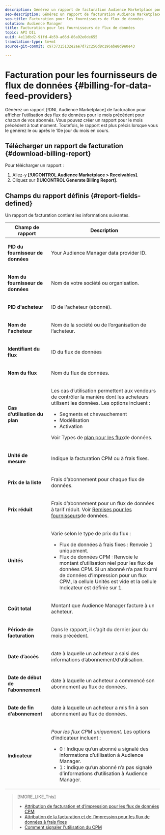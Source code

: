 ```yaml
---
description: Générez un rapport de facturation Audience Marketplace pour afficher l’utilisation des flux de données pour le mois précédent pour chacun de vos abonnés. Vous pouvez créer un rapport pour le mois précédent à tout moment. Toutefois, le rapport est plus précis lorsque vous le générez le ou après le 10e jour du mois en cours.
seo-description: Générez un rapport de facturation Audience Marketplace pour afficher l’utilisation des flux de données pour le mois précédent pour chacun de vos abonnés. Vous pouvez créer un rapport pour le mois précédent à tout moment. Toutefois, le rapport est plus précis lorsque vous le générez le ou après le 10e jour du mois en cours.
seo-title: Facturation pour les fournisseurs de flux de données
solution: Audience Manager
title: Facturation pour les fournisseurs de flux de données
topic: API DIL
uuid: 4e11dbd2-91fd-4b59-a66d-86a92e0de655
translation-type: tm+mt
source-git-commit: c9737315132e2ae7d72c250d8c196abe8d9e0e43

---
```



# Facturation pour les fournisseurs de flux de données {#billing-for-data-feed-providers}

Générez un rapport [!DNL Audience Marketplace] de facturation pour afficher l’utilisation des flux de données pour le mois précédent pour chacun de vos abonnés. Vous pouvez créer un rapport pour le mois précédent à tout moment. Toutefois, le rapport est plus précis lorsque vous le générez le ou après le 10e jour du mois en cours.

## Télécharger un rapport de facturation {#download-billing-report}

Pour télécharger un rapport :

1. Allez-y **[!UICONTROL Audience Marketplace > Receivables]**.
1. Cliquez sur **[!UICONTROL Generate Billing Report]**.

## Champs du rapport définis {#report-fields-defined}

Un rapport de facturation contient les informations suivantes.

<table id="table_B433D5059F6446068683E425B1D87520"> 
 <thead> 
  <tr> 
   <th colname="col1" class="entry"> Champ de rapport </th> 
   <th colname="col2" class="entry"> Description </th> 
  </tr> 
 </thead>
 <tbody> 
  <tr> 
   <td colname="col1"> <p><b><span class="uicontrol"> PID du fournisseur de données</span></b> </p> </td> 
   <td colname="col2"> <p>Your <span class="keyword"> Audience Manager</span> data provider ID. </p> </td> 
  </tr> 
  <tr> 
   <td colname="col1"> <p><b><span class="uicontrol"> Nom du fournisseur de données</span></b> </p> </td> 
   <td colname="col2"> <p>Nom de votre société ou organisation. </p> </td> 
  </tr> 
  <tr> 
   <td colname="col1"> <p><b><span class="uicontrol"> PID d'acheteur</span></b> </p> </td> 
   <td colname="col2"> <p>ID de l'acheteur (abonné). </p> </td> 
  </tr> 
  <tr> 
   <td colname="col1"> <p><b><span class="uicontrol"> Nom de l'acheteur</span></b> </p> </td> 
   <td colname="col2"> <p>Nom de la société ou de l’organisation de l’acheteur. </p> </td> 
  </tr> 
  <tr> 
   <td colname="col1"> <p><b><span class="uicontrol"> Identifiant du flux</span></b> </p> </td> 
   <td colname="col2"> <p>ID du flux de données </p> </td> 
  </tr> 
  <tr> 
   <td colname="col1"> <p><b><span class="uicontrol"> Nom du flux</span></b> </p> </td> 
   <td colname="col2"> <p>Nom du flux de données. </p> </td> 
  </tr> 
  <tr> 
   <td colname="col1"> <p><b><span class="uicontrol"> Cas d’utilisation du plan</span></b> </p> </td> 
   <td colname="col2"> <p>Les cas d’utilisation permettent aux vendeurs de contrôler la manière dont les acheteurs utilisent les données. Les options incluent : </p> 
    <ul id="ul_8230A93B5DCE4C10B025D3C761F72CEF"> 
     <li id="li_3400C6475F6D43D7AF54D9A0ED9C09E0">Segments et chevauchement </li> 
     <li id="li_65DFEF1EA6C341ACB5B72FF629F10AFC">Modélisation </li> 
     <li id="li_B84935B93ADE4D299732CE7E099DF7B3">Activation </li> 
    </ul> <p>Voir Types de <a href="../../../features/audience-marketplace/marketplace-data-providers/marketplace-create-manage-feeds.md#plan-types"> plan pour les flux</a>de données. </p> </td> 
  </tr> 
  <tr> 
   <td colname="col1"> <p><b><span class="uicontrol"> Unité de mesure</span></b> </p> </td> 
   <td colname="col2"> <p>Indique la facturation CPM ou à frais fixes. </p> </td> 
  </tr> 
  <tr> 
   <td colname="col1"> <p><b><span class="uicontrol"> Prix de la liste</span></b> </p> </td> 
   <td colname="col2"> <p>Frais d’abonnement pour chaque flux de données. </p> </td> 
  </tr> 
  <tr> 
   <td colname="col1"> <p><b><span class="uicontrol"> Prix réduit</span></b> </p> </td> 
   <td colname="col2"> <p>Frais d’abonnement pour un flux de données à tarif réduit. Voir <a href="../../../features/audience-marketplace/marketplace-data-providers/marketplace-create-manage-feeds.md#discounts"> Remises pour les fournisseurs</a>de données. </p> </td> 
  </tr> 
  <tr> 
   <td colname="col1"> <p><b><span class="uicontrol"> Unités</span></b> </p> </td> 
   <td colname="col2"> <p>Varie selon le type de prix du flux : </p> 
    <ul id="ul_01550B436EEE4FBC8C9945E08E3CE2C6"> 
     <li id="li_C589F6A751AB407E853AC6F726A47F14">Flux de données à frais fixes : Renvoie 1 uniquement. </li> 
     <li id="li_F93F8AEB2D8C45BFA0305E7808AFF848">Flux de données CPM : Renvoie le montant d’utilisation réel pour les flux de données CPM. Si un abonné n’a pas fourni de données d’impression pour un flux CPM, la cellule Unités est vide et la cellule Indicateur est définie sur 1. </li> 
    </ul> </td> 
  </tr> 
  <tr> 
   <td colname="col1"> <p><b><span class="uicontrol"> Coût total</span></b> </p> </td> 
   <td colname="col2"> <p>Montant que <span class="keyword"> Audience Manager</span> facture à un acheteur. </p> </td> 
  </tr> 
  <tr> 
   <td colname="col1"> <p><b><span class="uicontrol"> Période de facturation</span></b> </p> </td> 
   <td colname="col2"> <p> Dans le rapport, il s’agit du dernier jour du mois précédent. </p> </td> 
  </tr> 
  <tr> 
   <td colname="col1"> <p><b><span class="uicontrol"> Date d’accès</span></b> </p> </td> 
   <td colname="col2"> <p>date à laquelle un acheteur a saisi des informations d’abonnement/d’utilisation. </p> </td> 
  </tr> 
  <tr> 
   <td colname="col1"> <p><b><span class="uicontrol"> Date de début de l’abonnement</span></b> </p> </td> 
   <td colname="col2"> <p>date à laquelle un acheteur a commencé son abonnement au flux de données. </p> </td> 
  </tr> 
  <tr> 
   <td colname="col1"> <p><b><span class="uicontrol"> Date de fin d’abonnement</span></b> </p> </td> 
   <td colname="col2"> <p>date à laquelle un acheteur a mis fin à son abonnement au flux de données. </p> </td> 
  </tr> 
  <tr> 
   <td colname="col1"> <p><b><span class="uicontrol"> Indicateur</span></b> </p> </td> 
   <td colname="col2"> <p> <i>Pour les flux CPM uniquement</i>. Les options d’indicateur incluent : </p> 
    <ul id="ul_509BC73B754A43299F8D719AB0805ABD"> 
     <li id="li_AB35E33B68EC49A187495DF6B9D86563">0 : Indique qu’un abonné a signalé des informations d’utilisation à <span class="keyword"> Audience Manager</span>. </li> 
     <li id="li_2E4871B127A84EC586A9F3659F52D67E">1 : Indique qu’un abonné n’a pas signalé d’informations d’utilisation à <span class="keyword"> Audience Manager</span>. </li> 
    </ul> </td> 
  </tr> 
 </tbody> 
</table>

>[!MORE_LIKE_This]
>
>* [Attribution de facturation et d’impression pour les flux de données CPM](../../../features/audience-marketplace/marketplace-data-buyers/marketplace-buyer-billing.md#cost-attribution)
>* [Attribution de la facturation et de l’impression pour les flux de données à frais fixes](../../../features/audience-marketplace/marketplace-data-buyers/marketplace-buyer-billing.md)
>* [Comment signaler l'utilisation du CPM](../../../features/audience-marketplace/marketplace-data-buyers/marketplace-buyer-billing.md#report-cpm-usage)

